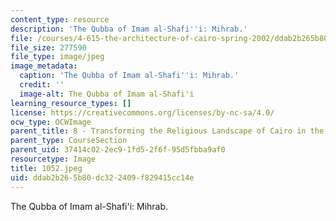 ```yaml
---
content_type: resource
description: 'The Qubba of Imam al-Shafi''i: Mihrab.'
file: /courses/4-615-the-architecture-of-cairo-spring-2002/ddab2b265b80dc322409f829415cc14e_1052.jpeg
file_size: 277590
file_type: image/jpeg
image_metadata:
  caption: 'The Qubba of Imam al-Shafi''i: Mihrab.'
  credit: ''
  image-alt: The Qubba of Imam al-Shafi'i
learning_resource_types: []
license: https://creativecommons.org/licenses/by-nc-sa/4.0/
ocw_type: OCWImage
parent_title: 8 - Transforming the Religious Landscape of Cairo in the Ayyubid Period
parent_type: CourseSection
parent_uid: 37414c02-2ec9-1fd5-2f6f-95d5fbba9af0
resourcetype: Image
title: 1052.jpeg
uid: ddab2b26-5b80-dc32-2409-f829415cc14e
---
```

The Qubba of Imam al-Shafi'i: Mihrab.